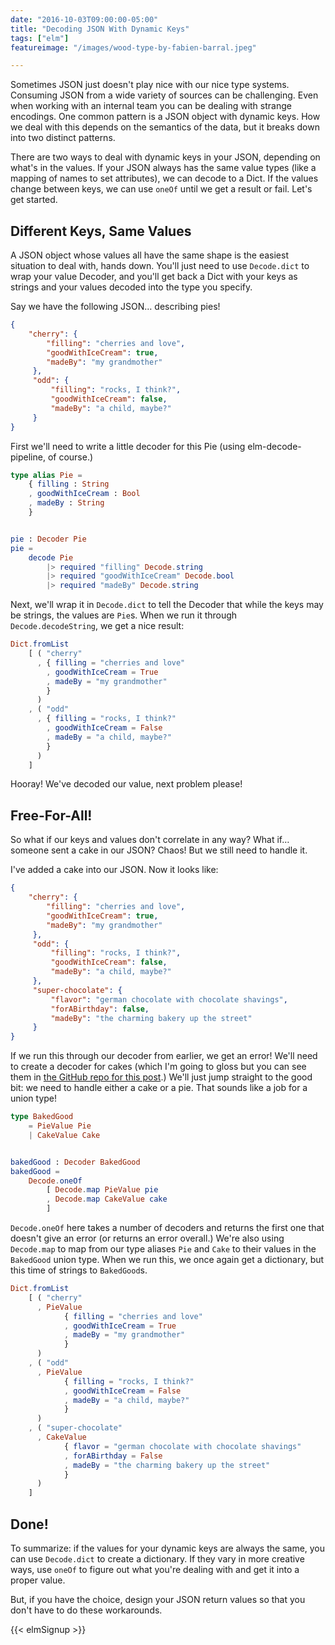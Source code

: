 ```yaml
---
date: "2016-10-03T09:00:00-05:00"
title: "Decoding JSON With Dynamic Keys"
tags: ["elm"]
featureimage: "/images/wood-type-by-fabien-barral.jpeg"

---
```


Sometimes JSON just doesn't play nice with our nice type systems. Consuming JSON
from a wide variety of sources can be challenging. Even when working with an
internal team you can be dealing with strange encodings. One common pattern is a
JSON object with dynamic keys. How we deal with this depends on the semantics of
the data, but it breaks down into two distinct patterns.

<!--more-->

There are two ways to deal with dynamic keys in your JSON, depending on what's
in the values. If your JSON always has the same value types (like a mapping of
names to set attributes), we can decode to a Dict. If the values change between
keys, we can use `oneOf` until we get a result or fail. Let's get started.

## Different Keys, Same Values

A JSON object whose values all have the same shape is the easiest situation to
deal with, hands down. You'll just need to use `Decode.dict` to wrap your value
Decoder, and you'll get back a Dict with your keys as strings and your values
decoded into the type you specify.

Say we have the following JSON&hellip; describing pies!

```json
{
    "cherry": {
        "filling": "cherries and love",
        "goodWithIceCream": true,
        "madeBy": "my grandmother"
     },
     "odd": {
         "filling": "rocks, I think?",
         "goodWithIceCream": false,
         "madeBy": "a child, maybe?"
     }
}
```

First we'll need to write a little decoder for this Pie (using
elm-decode-pipeline, of course.)

```elm
type alias Pie =
    { filling : String
    , goodWithIceCream : Bool
    , madeBy : String
    }


pie : Decoder Pie
pie =
    decode Pie
        |> required "filling" Decode.string
        |> required "goodWithIceCream" Decode.bool
        |> required "madeBy" Decode.string
```

Next, we'll wrap it in `Decode.dict` to tell the Decoder that while the keys may
be strings, the values are `Pie`s. When we run it through `Decode.decodeString`,
we get a nice result:

```elm
Dict.fromList
    [ ( "cherry"
      , { filling = "cherries and love"
        , goodWithIceCream = True
        , madeBy = "my grandmother"
        }
      )
    , ( "odd"
      , { filling = "rocks, I think?"
        , goodWithIceCream = False
        , madeBy = "a child, maybe?"
        }
      )
    ]
```

Hooray! We've decoded our value, next problem please!

## Free-For-All!

So what if our keys and values don't correlate in any way? What if&hellip;
someone sent a cake in our JSON? Chaos! But we still need to handle it.

I've added a cake into our JSON. Now it looks like:

```json
{
    "cherry": {
        "filling": "cherries and love",
        "goodWithIceCream": true,
        "madeBy": "my grandmother"
     },
     "odd": {
         "filling": "rocks, I think?",
         "goodWithIceCream": false,
         "madeBy": "a child, maybe?"
     },
     "super-chocolate": {
         "flavor": "german chocolate with chocolate shavings",
         "forABirthday": false,
         "madeBy": "the charming bakery up the street"
     }
}
```

If we run this through our decoder from earlier, we get an error! We'll need to
create a decoder for cakes (which I'm going to gloss but you can see them in
[the GitHub repo for this post](https://github.com/BrianHicks/elm-json-dynamic-keys).)
We'll just jump straight to the good bit: we need to handle either a cake or a
pie. That sounds like a job for a union type!

```elm
type BakedGood
    = PieValue Pie
    | CakeValue Cake


bakedGood : Decoder BakedGood
bakedGood =
    Decode.oneOf
        [ Decode.map PieValue pie
        , Decode.map CakeValue cake
        ]
```

`Decode.oneOf` here takes a number of decoders and returns the first one that
doesn't give an error (or returns an error overall.) We're also using
`Decode.map` to map from our type aliases `Pie` and `Cake` to their values in
the `BakedGood` union type. When we run this, we once again get a dictionary,
but this time of strings to `BakedGood`s.

```elm
Dict.fromList
    [ ( "cherry"
      , PieValue
            { filling = "cherries and love"
            , goodWithIceCream = True
            , madeBy = "my grandmother"
            }
      )
    , ( "odd"
      , PieValue
            { filling = "rocks, I think?"
            , goodWithIceCream = False
            , madeBy = "a child, maybe?"
            }
      )
    , ( "super-chocolate"
      , CakeValue
            { flavor = "german chocolate with chocolate shavings"
            , forABirthday = False
            , madeBy = "the charming bakery up the street"
            }
      )
    ]
```

## Done!

To summarize: if the values for your dynamic keys are always the same, you can
use `Decode.dict` to create a dictionary. If they vary in more creative ways,
use `oneOf` to figure out what you're dealing with and get it into a proper
value.

But, if you have the choice, design your JSON return values so that you don't
have to do these workarounds.

{{< elmSignup >}}
